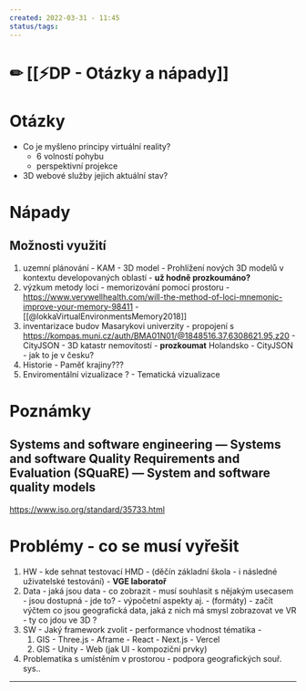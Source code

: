 ```yaml
---
created: 2022-03-31 - 11:45
status/tags:
---
```

# ✏ [[⚡DP - Otázky a nápady]]

# Otázky
- Co je myšleno principy virtuální reality?
	- 6 volností pohybu
	- perspektivní projekce
- 3D webové služby jejich aktuální stav? 


# Nápady
## Možnosti využití
1) uzemní plánování - KAM - 3D model - Prohlížení nových 3D modelů v kontextu developovaných oblastí - **už hodně prozkoumáno?**
2) výzkum metody loci - memorizování pomocí prostoru - https://www.verywellhealth.com/will-the-method-of-loci-mnemonic-improve-your-memory-98411 - [[@lokkaVirtualEnvironmentsMemory2018]]
3) inventarizace budov Masarykovi univerzity - propojení s https://kompas.muni.cz/auth/BMA01N01/@1848516.37,6308621.95,z20 - CityJSON - 3D katastr nemovitostí - **prozkoumat** Holandsko - CityJSON - jak to je v česku?
4) Historie - Paměť krajiny???
5) Enviromentální vizualizace ? - Tematická vizualizace 


# Poznámky
## Systems and software engineering — Systems and software Quality Requirements and Evaluation (SQuaRE) — System and software quality models
https://www.iso.org/standard/35733.html

# Problémy - co se musí vyřešit
1) HW - kde sehnat testovací HMD - (děčín základní škola - i následné uživatelské testování) - **VGE laboratoř**
2) Data - jaká jsou data - co zobrazit - musí souhlasit s nějakým usecasem - jsou dostupná - jde to? - výpočetní aspekty aj. - (formáty) - začít výčtem co jsou geografická data, jaká z nich má smysl zobrazovat ve VR - ty co jdou ve 3D ? 
3) SW - Jaký framework zvolit - performance vhodnost tématika - 
	1) GIS - Three.js - Aframe - React - Next.js - Vercel
	2) GIS - Unity - Web (jak UI - kompoziční prvky)
5) Problematika s umístěním v prostorou - podpora geografických souř. sys..







---
